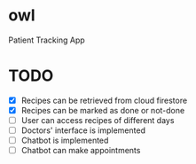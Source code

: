 # owl
Patient Tracking App

# TODO
- [x] Recipes can be retrieved from cloud firestore
- [x] Recipes can be marked as done or not-done
- [ ] User can access recipes of different days
- [ ] Doctors' interface is implemented
- [ ] Chatbot is implemented
- [ ] Chatbot can make appointments
